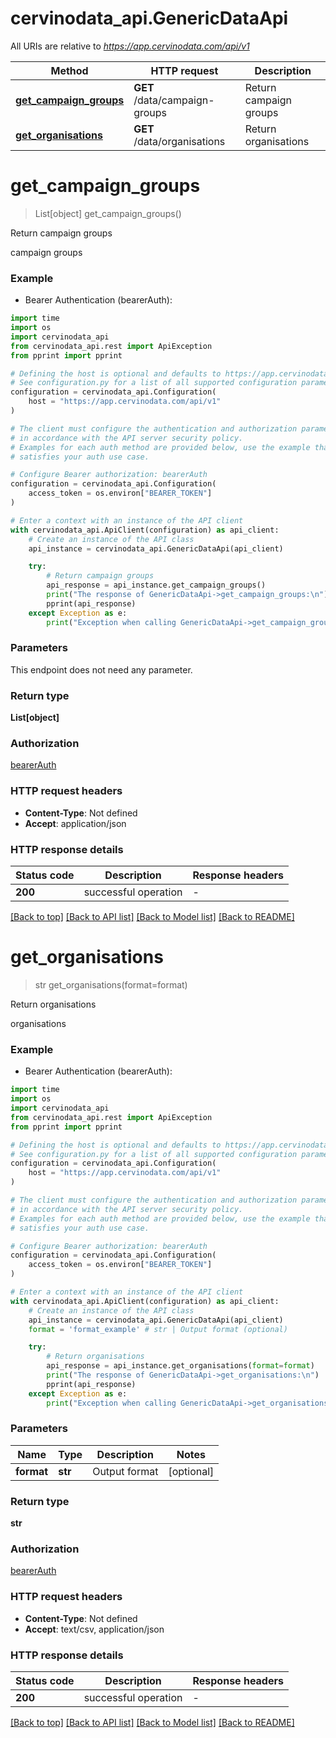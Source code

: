 # cervinodata_api.GenericDataApi

All URIs are relative to *https://app.cervinodata.com/api/v1*

Method | HTTP request | Description
------------- | ------------- | -------------
[**get_campaign_groups**](GenericDataApi.md#get_campaign_groups) | **GET** /data/campaign-groups | Return campaign groups
[**get_organisations**](GenericDataApi.md#get_organisations) | **GET** /data/organisations | Return organisations


# **get_campaign_groups**
> List[object] get_campaign_groups()

Return campaign groups

campaign groups

### Example

* Bearer Authentication (bearerAuth):
```python
import time
import os
import cervinodata_api
from cervinodata_api.rest import ApiException
from pprint import pprint

# Defining the host is optional and defaults to https://app.cervinodata.com/api/v1
# See configuration.py for a list of all supported configuration parameters.
configuration = cervinodata_api.Configuration(
    host = "https://app.cervinodata.com/api/v1"
)

# The client must configure the authentication and authorization parameters
# in accordance with the API server security policy.
# Examples for each auth method are provided below, use the example that
# satisfies your auth use case.

# Configure Bearer authorization: bearerAuth
configuration = cervinodata_api.Configuration(
    access_token = os.environ["BEARER_TOKEN"]
)

# Enter a context with an instance of the API client
with cervinodata_api.ApiClient(configuration) as api_client:
    # Create an instance of the API class
    api_instance = cervinodata_api.GenericDataApi(api_client)

    try:
        # Return campaign groups
        api_response = api_instance.get_campaign_groups()
        print("The response of GenericDataApi->get_campaign_groups:\n")
        pprint(api_response)
    except Exception as e:
        print("Exception when calling GenericDataApi->get_campaign_groups: %s\n" % e)
```



### Parameters
This endpoint does not need any parameter.

### Return type

**List[object]**

### Authorization

[bearerAuth](../README.md#bearerAuth)

### HTTP request headers

 - **Content-Type**: Not defined
 - **Accept**: application/json

### HTTP response details
| Status code | Description | Response headers |
|-------------|-------------|------------------|
**200** | successful operation |  -  |

[[Back to top]](#) [[Back to API list]](../README.md#documentation-for-api-endpoints) [[Back to Model list]](../README.md#documentation-for-models) [[Back to README]](../README.md)

# **get_organisations**
> str get_organisations(format=format)

Return organisations

organisations

### Example

* Bearer Authentication (bearerAuth):
```python
import time
import os
import cervinodata_api
from cervinodata_api.rest import ApiException
from pprint import pprint

# Defining the host is optional and defaults to https://app.cervinodata.com/api/v1
# See configuration.py for a list of all supported configuration parameters.
configuration = cervinodata_api.Configuration(
    host = "https://app.cervinodata.com/api/v1"
)

# The client must configure the authentication and authorization parameters
# in accordance with the API server security policy.
# Examples for each auth method are provided below, use the example that
# satisfies your auth use case.

# Configure Bearer authorization: bearerAuth
configuration = cervinodata_api.Configuration(
    access_token = os.environ["BEARER_TOKEN"]
)

# Enter a context with an instance of the API client
with cervinodata_api.ApiClient(configuration) as api_client:
    # Create an instance of the API class
    api_instance = cervinodata_api.GenericDataApi(api_client)
    format = 'format_example' # str | Output format (optional)

    try:
        # Return organisations
        api_response = api_instance.get_organisations(format=format)
        print("The response of GenericDataApi->get_organisations:\n")
        pprint(api_response)
    except Exception as e:
        print("Exception when calling GenericDataApi->get_organisations: %s\n" % e)
```



### Parameters

Name | Type | Description  | Notes
------------- | ------------- | ------------- | -------------
 **format** | **str**| Output format | [optional] 

### Return type

**str**

### Authorization

[bearerAuth](../README.md#bearerAuth)

### HTTP request headers

 - **Content-Type**: Not defined
 - **Accept**: text/csv, application/json

### HTTP response details
| Status code | Description | Response headers |
|-------------|-------------|------------------|
**200** | successful operation |  -  |

[[Back to top]](#) [[Back to API list]](../README.md#documentation-for-api-endpoints) [[Back to Model list]](../README.md#documentation-for-models) [[Back to README]](../README.md)

